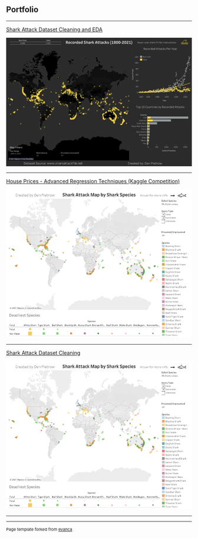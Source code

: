 ## Portfolio

---

<!-- ### Data Cleaning and EDA -->

<a href="https://colab.research.google.com/drive/1683XR1ShUnWxbDk6DC7cSewFijdxpEOf?authuser=1#scrollTo=JZQGr89k6TGY" target="_blank">Shark Attack Dataset Cleaning and EDA</a>
<!-- [Shark Attack Dataset Cleaning](https://colab.research.google.com/drive/1683XR1ShUnWxbDk6DC7cSewFijdxpEOf?authuser=1#scrollTo=JZQGr89k6TGY) -->
<img src="images/FatalDashboard.png?raw=true"/>

---

<a href="https://colab.research.google.com/drive/1683XR1ShUnWxbDk6DC7cSewFijdxpEOf?authuser=1#scrollTo=JZQGr89k6TGY" target="_blank">House Prices - Advanced Regression Techniques (Kaggle Competition)</a>
<!-- [My Tableau Page](https://public.tableau.com/app/profile/dan.pietrow) -->
<img src="images/SpeciesDashboard.png?raw=true"/>

---
<a href="https://public.tableau.com/app/profile/dan.pietrow" target="_blank">Shark Attack Dataset Cleaning</a>
<!-- [My Tableau Page](https://public.tableau.com/app/profile/dan.pietrow) -->
<img src="images/SpeciesDashboard.png?raw=true"/>

<!-- --- -->

<!-- ### Kaggle Competitions -->
<!-- - [House Prices - Advanced Regression Techniques](http://example.com/)
<img src="images/housesbanner.png?raw=true"/>
 -->
---




---
<p style="font-size:11px">Page template forked from <a href="https://github.com/evanca/quick-portfolio">evanca</a></p>
<!-- Remove above link if you don't want to attibute -->
